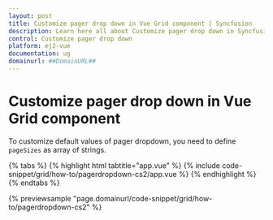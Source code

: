 ```yaml
---
layout: post
title: Customize pager drop down in Vue Grid component | Syncfusion
description: Learn here all about Customize pager drop down in Syncfusion Vue Grid component of Syncfusion Essential JS 2 and more.
control: Customize pager drop down 
platform: ej2-vue
documentation: ug
domainurl: ##DomainURL##
---
```


# Customize pager drop down in Vue Grid component

To customize default values of pager dropdown, you need to define `pageSizes` as array of strings.

{% tabs %}
{% highlight html tabtitle="app.vue" %}
{% include code-snippet/grid/how-to/pagerdropdown-cs2/app.vue %}
{% endhighlight %}
{% endtabs %}
        
{% previewsample "page.domainurl/code-snippet/grid/how-to/pagerdropdown-cs2" %}
